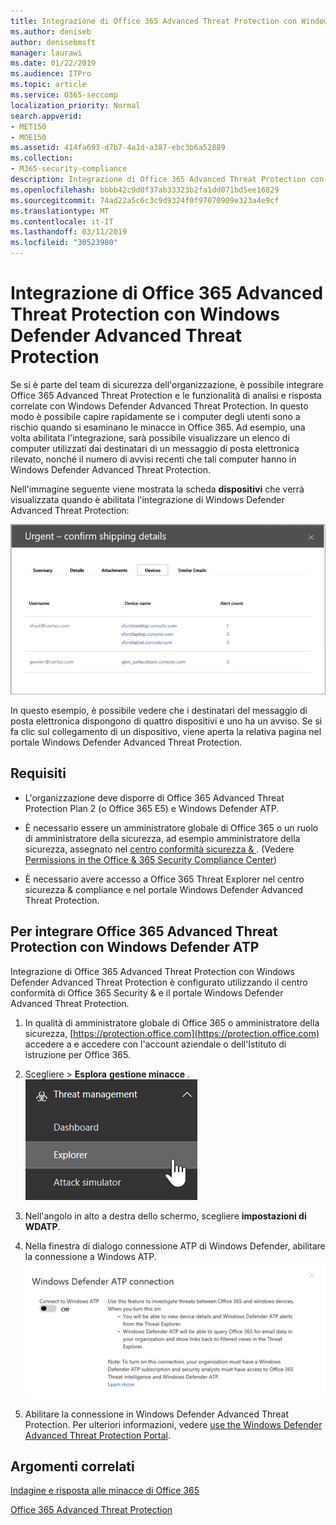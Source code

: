```yaml
---
title: Integrazione di Office 365 Advanced Threat Protection con Windows Defender Advanced Threat Protection
ms.author: deniseb
author: denisebmsft
manager: laurawi
ms.date: 01/22/2019
ms.audience: ITPro
ms.topic: article
ms.service: O365-seccomp
localization_priority: Normal
search.appverid:
- MET150
- MOE150
ms.assetid: 414fa693-d7b7-4a1d-a387-ebc3b6a52889
ms.collection:
- M365-security-compliance
description: Integrazione di Office 365 Advanced Threat Protection con Windows Defender Advanced Threat Protection per visualizzare informazioni più dettagliate sulla gestione delle minacce.
ms.openlocfilehash: bbbb42c9d0f37ab33323b2fa1dd071bd5ee16829
ms.sourcegitcommit: 74ad22a5c6c3c9d9324f0f97070909e323a4e9cf
ms.translationtype: MT
ms.contentlocale: it-IT
ms.lasthandoff: 03/11/2019
ms.locfileid: "30523980"
---
```

# <a name="integrate-office-365-advanced-threat-protection-with-windows-defender-advanced-threat-protection"></a>Integrazione di Office 365 Advanced Threat Protection con Windows Defender Advanced Threat Protection

Se si è parte del team di sicurezza dell'organizzazione, è possibile integrare Office 365 Advanced Threat Protection e le funzionalità di analisi e risposta correlate con Windows Defender Advanced Threat Protection. In questo modo è possibile capire rapidamente se i computer degli utenti sono a rischio quando si esaminano le minacce in Office 365. Ad esempio, una volta abilitata l'integrazione, sarà possibile visualizzare un elenco di computer utilizzati dai destinatari di un messaggio di posta elettronica rilevato, nonché il numero di avvisi recenti che tali computer hanno in Windows Defender Advanced Threat Protection.
  
Nell'immagine seguente viene mostrata la scheda **dispositivi** che verrà visualizzata quando è abilitata l'integrazione di Windows Defender Advanced Threat Protection: 
  
![Quando Windows Defender ATP è abilitato, è possibile visualizzare un elenco di computer con avvisi.](media/fec928ea-8f0c-44d7-80b9-a2e0a8cd4e89.PNG)
  
In questo esempio, è possibile vedere che i destinatari del messaggio di posta elettronica dispongono di quattro dispositivi e uno ha un avviso. Se si fa clic sul collegamento di un dispositivo, viene aperta la relativa pagina nel portale Windows Defender Advanced Threat Protection.
  
## <a name="requirements"></a>Requisiti

- L'organizzazione deve disporre di Office 365 Advanced Threat Protection Plan 2 (o Office 365 E5) e Windows Defender ATP.
    
- È necessario essere un amministratore globale di Office 365 o un ruolo di amministratore della sicurezza, ad esempio amministratore della sicurezza, assegnato nel [centro conformità sicurezza &amp; ](https://protection.office.com). (Vedere [Permissions in the Office &amp; 365 Security Compliance Center](permissions-in-the-security-and-compliance-center.md))
    
- È necessario avere accesso a Office 365 Threat Explorer nel centro sicurezza & compliance e nel portale Windows Defender Advanced Threat Protection.
    
## <a name="to-integrate-office-365-advanced-threat-protection-with-windows-defender-atp"></a>Per integrare Office 365 Advanced Threat Protection con Windows Defender ATP

Integrazione di Office 365 Advanced Threat Protection con Windows Defender Advanced Threat Protection è configurato utilizzando il centro conformità di Office 365 Security & e il portale Windows Defender Advanced Threat Protection.
  
1. In qualità di amministratore globale di Office 365 o amministratore della sicurezza, [https://protection.office.com](https://protection.office.com) accedere a e accedere con l'account aziendale o dell'Istituto di istruzione per Office 365. 
    
2. Scegliere \> **Esplora** **gestione minacce** .<br>![Explorer nel menu Gestione minacce](media/ThreatMgmt-Explorer-nav.png)<br>
    
3. Nell'angolo in alto a destra dello schermo, scegliere **impostazioni di WDATP**.
    
4. Nella finestra di dialogo connessione ATP di Windows Defender, abilitare la connessione a Windows ATP.<br>![Connessione ATP Windows Defender](media/Explorer-WDATPConnection-dialog.png)<br>
    
5. Abilitare la connessione in Windows Defender Advanced Threat Protection. Per ulteriori informazioni, vedere [use the Windows Defender Advanced Threat Protection Portal](https://go.microsoft.com/fwlink/?linkid=859690).

  
## <a name="related-topics"></a>Argomenti correlati

[Indagine e risposta alle minacce di Office 365](office-365-ti.md)
  
[Office 365 Advanced Threat Protection](office-365-atp.md)
  

